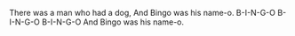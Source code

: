 There was a man who had a dog,
And Bingo was his name-o.
B-I-N-G-O
B-I-N-G-O
B-I-N-G-O
And Bingo was his name-o.
